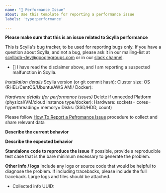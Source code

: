 ```yaml
---
name: "🏃 Performance Issue"
about: Use this template for reporting a performance issue
labels: 'type:performance'

---
```


**Please make sure that this is an issue related to Scylla performance**

This is Scylla's bug tracker, to be used for reporting bugs only.
If you have a question about Scylla, and not a bug, please ask it in
our mailing-list at scylladb-dev@googlegroups.com or in our [slack channel](http://slack.scylladb.com/).

- [] I have read the disclaimer above, and I am reporting a suspected malfunction in Scylla.

*Installation details*
Scylla version (or git commit hash):
Cluster size:
OS (RHEL/CentOS/Ubuntu/AWS AMI/ Docker):

*Hardware details (for performance issues)*          Delete if unneeded
Platform (physical/VM/cloud instance type/docker):
Hardware: sockets= cores= hyperthreading= memory=
Disks: (SSD/HDD, count)

Please follow [How To Report a Pefromance Issue](https://docs.scylladb.com/troubleshooting/report_scylla_problem/#report-a-performance-problem) procedure to collect and share relevant data

**Describe the current behavior**

**Describe the expected behavior**

**Standalone code to reproduce the issue**
If possible, provide a reproducible test case that is the bare minimum necessary to generate
the problem. 

**Other info / logs** Include any logs or source code that would be helpful to
diagnose the problem. If including tracebacks, please include the full
traceback. Large logs and files should be attached.

* Collected info UUID: 
